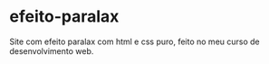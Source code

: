 # efeito-paralax
 Site com efeito paralax com html e css puro, feito no meu curso de desenvolvimento web.
